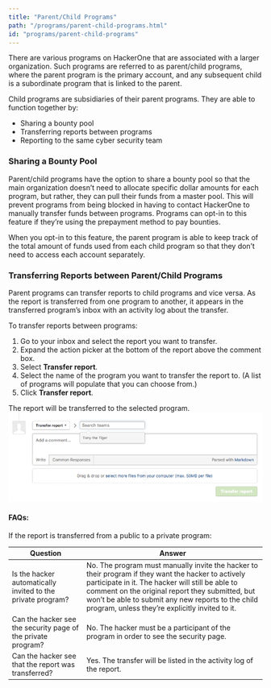```yaml
---
title: "Parent/Child Programs"
path: "/programs/parent-child-programs.html"
id: "programs/parent-child-programs"
---
```


There are various programs on HackerOne that are associated with a larger organization. Such programs are referred to as parent/child programs, where the parent program is the primary account, and any subsequent child is a subordinate program that is linked to the parent.

Child programs are subsidiaries of their parent programs. They are able to function together by:
* Sharing a bounty pool
* Transferring reports between programs
* Reporting to the same cyber security team

### Sharing a Bounty Pool
Parent/child programs have the option to share a bounty pool so that the main organization doesn’t need to allocate specific dollar amounts for each program, but rather, they can pull their funds from a master pool. This will prevent programs from being blocked in having to contact HackerOne to manually transfer funds between programs. Programs can opt-in to this feature if they’re using the prepayment method to pay bounties.

When you opt-in to this feature, the parent program is able to keep track of the total amount of funds used from each child program so that they don’t need to access each account separately.

### Transferring Reports between Parent/Child Programs
Parent programs can transfer reports to child programs and vice versa. As the report is transferred from one program to another, it appears in the transferred program’s inbox with an activity log about the transfer.  

To transfer reports between programs:
1. Go to your inbox and select the report you want to transfer.
2. Expand the action picker at the bottom of the report above the comment box.
3. Select <b>Transfer report</b>.
4. Select the name of the program you want to transfer the report to. (A list of programs will populate that you can choose from.)
5. Click <b>Transfer report</b>.

The report will be transferred to the selected program.
![parent-child-programs-2](./images/parent-child-programs-2.png)

#### FAQs:
If the report is transferred from a public to a private program:

Question | Answer
-------- | -------
Is the hacker automatically invited to the private program? | No. The program must manually invite the hacker to their program if they want the hacker to actively participate in it. The hacker will still be able to comment on the original report they submitted, but won’t be able to submit any new reports to the child program, unless they’re explicitly invited to it.
Can the hacker see the security page of the private program? | No. The hacker must be a participant of the program in order to see the security page.
Can the hacker see that the report was transferred? | Yes. The transfer will be listed in the activity log of the report.
